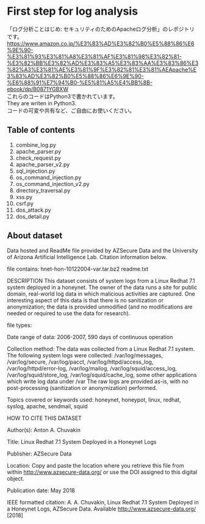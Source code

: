 # First step for log analysis
「ログ分析ことはじめ: セキュリティのためのApacheログ分析」のレポジトリです。<br>
https://www.amazon.co.jp/%E3%83%AD%E3%82%B0%E5%88%86%E6%9E%90-%E3%81%93%E3%81%A8%E3%81%AF%E3%81%98%E3%82%81-%E3%82%BB%E3%82%AD%E3%83%A5%E3%83%AA%E3%83%86%E3%82%A3%E3%81%AE%E3%81%9F%E3%82%81%E3%81%AEApache%E3%83%AD%E3%82%B0%E5%88%86%E6%9E%90-%E6%88%91%E7%94%B0-%E5%81%A5%E4%BB%8B-ebook/dp/B0871YGBXW<br>
これらのコードはPython3で書かれています。<br>
They are writen in Python3.<br>
コードの可変や共有など、ご自由にお使いください。<br>

## Table of contents
1. combine_log.py
2. apache_parser.py 
3. check_request.py
4. apache_parser_v2.py
5. sql_injection.py
6. os_command_injection.py
7. os_command_injection_v2.py
8. directory_traversal.py
9. xss.py
10. csrf.py
11. dos_attack.py
12. dos_detail.py
## About dataset
Data hosted and ReadMe file provided by AZSecure Data and the University of Arizona Artificial Intelligence Lab. Citation information below.

file contains:
hnet-hon-10122004-var.tar.bz2
readme.txt

DESCRIPTION
This dataset consists of system logs from a Linux Redhat 7.1 system deployed in a honeynet.  The owner of the data runs a site for public domain, real-world log data in which malicious activities are captured.  One interesting aspect of this data is that there is no sanitization or anonymization; the data is provided unmodified (and no modifications are needed or required to use the data for research).  

file types:

Date range of data: 2006-2007, 590 days of continuous operation

Collection method: The data was collected from a Linux Redhat 7.1 system.
The following system logs were collected: /var/log/messages, /var/log/secure, /var/log/pacct, /var/log/httpd/access_log, /var/log/httpd/error-log, /var/log/mailog, /var/log/squid/access_log, /var/log/squid/store_log, /var/log/squid/cache_log, some other applications which write log data under /var
The raw logs are provided as-is, with no post-processing (sanitization or anonymization) performed.

Topics covered or keywords used:	honeynet, honeypot, linux, redhat, syslog, apache, sendmail, squid


HOW TO CITE THIS DATASET

Author(s): Anton A. Chuvakin


Title:  Linux Redhat 7.1 System Deployed in a Honeynet Logs

Publisher: AZSecure Data

Location: Copy and paste the location where you retrieve this file from within http://www.azsecure-data.org/ or use the DOI assigned to this digital object.

Publication date: May 2018


IEEE formatted citation:
A. A. Chuvakin, Linux Redhat 7.1 System Deployed in a Honeynet Logs, AZSecure Data. Available http://www.azsecure-data.org/ [2018]
